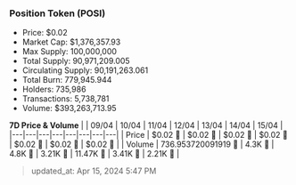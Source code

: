 
  ### Position Token (POSI)
  - Price: $0.02
  - Market Cap: $1,376,357.93
  - Max Supply: 100,000,000
  - Total Supply: 90,971,209.005
  - Circulating Supply: 90,191,263.061
  - Total Burn: 779,945.944
  - Holders: 735,986
  - Transactions: 5,738,781
  - Volume: $393,263,713.95

  **7D Price & Volume**
  | | 09&#x2F;04 | 10&#x2F;04 | 11&#x2F;04 | 12&#x2F;04 | 13&#x2F;04 | 14&#x2F;04 | 15&#x2F;04 |
  |---|---|---|---|---|---|---|---|
  | Price | $0.02 🔻 | $0.02 🔻 | $0.02 🔻 | $0.02 🔻 | $0.02 🔻 | $0.02 🚀 | $0.02 🚀 |
  | Volume | 736.953720091919 🔻 | 4.3K 🚀 | 4.8K 🚀 | 3.21K 🔻 | 11.47K 🚀 | 3.41K 🔻 | 2.21K 🔻 |

  > updated_at: Apr 15, 2024 5:47 PM
